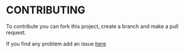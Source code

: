 # CONTRIBUTING

To contribute you can fork this project, create a branch and make a pull request.

If you find any problem add an issue [here](https://github.com/dtfialho/simple-react/issues)
